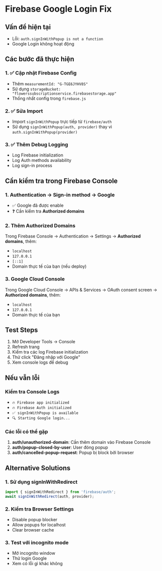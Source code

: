 # Firebase Google Login Fix

## Vấn đề hiện tại
- Lỗi: `auth.signInWithPopup is not a function`
- Google Login không hoạt động

## Các bước đã thực hiện

### 1. ✅ Cập nhật Firebase Config
- Thêm `measurementId: "G-TGE6JYHV8S"`
- Sử dụng `storageBucket: "flowerssubscriptionservice.firebasestorage.app"`
- Thống nhất config trong `firebase.js`

### 2. ✅ Sửa Import
- Import `signInWithPopup` trực tiếp từ `firebase/auth`
- Sử dụng `signInWithPopup(auth, provider)` thay vì `auth.signInWithPopup(provider)`

### 3. ✅ Thêm Debug Logging
- Log Firebase initialization
- Log Auth methods availability
- Log sign-in process

## Cần kiểm tra trong Firebase Console

### 1. Authentication → Sign-in method → Google
- ✅ Google đã được enable
- ❓ Cần kiểm tra **Authorized domains**

### 2. Thêm Authorized Domains
Trong Firebase Console → Authentication → Settings → **Authorized domains**, thêm:
- `localhost`
- `127.0.0.1`
- `[::1]`
- Domain thực tế của bạn (nếu deploy)

### 3. Google Cloud Console
Trong Google Cloud Console → APIs & Services → OAuth consent screen → **Authorized domains**, thêm:
- `localhost`
- `127.0.0.1`
- Domain thực tế của bạn

## Test Steps

1. Mở Developer Tools → Console
2. Refresh trang
3. Kiểm tra các log Firebase initialization
4. Thử click "Đăng nhập với Google"
5. Xem console logs để debug

## Nếu vẫn lỗi

### Kiểm tra Console Logs
- `🔥 Firebase app initialized`
- `🔥 Firebase Auth initialized`
- `✅ signInWithPopup is available`
- `🔍 Starting Google login...`

### Các lỗi có thể gặp
1. **auth/unauthorized-domain**: Cần thêm domain vào Firebase Console
2. **auth/popup-closed-by-user**: User đóng popup
3. **auth/cancelled-popup-request**: Popup bị block bởi browser

## Alternative Solutions

### 1. Sử dụng signInWithRedirect
```javascript
import { signInWithRedirect } from 'firebase/auth';
await signInWithRedirect(auth, provider);
```

### 2. Kiểm tra Browser Settings
- Disable popup blocker
- Allow popups for localhost
- Clear browser cache

### 3. Test với incognito mode
- Mở incognito window
- Thử login Google
- Xem có lỗi gì khác không

